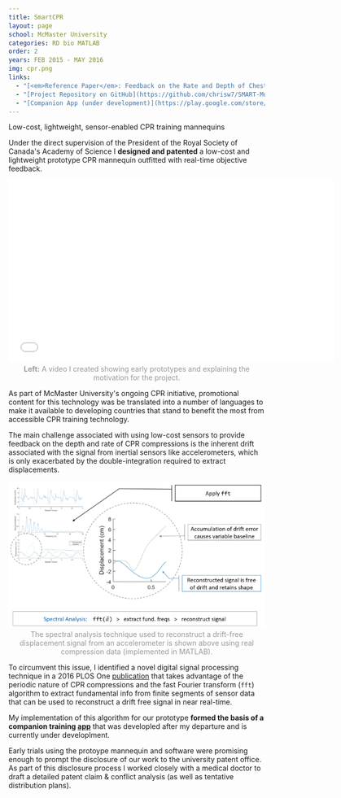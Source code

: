 ```yaml
---
title: SmartCPR
layout: page
school: McMaster University
categories: RD bio MATLAB
order: 2
years: FEB 2015 - MAY 2016
img: cpr.png
links:
  - "[<em>Reference Paper</em>: Feedback on the Rate and Depth of Chest Compressions during CPR Using Only Accelerometers](https://journals.plos.org/plosone/article?id=10.1371/journal.pone.0150139)"
  - "[Project Repository on GitHub](https://github.com/chrisw7/SMART-Moyo)"
  - "[Companion App (under development)](https://play.google.com/store/apps/details?id=com.smartcpr.junaid.smartcpr)"
---
```

<div class="intro mc">
   Low-cost, lightweight, sensor-enabled CPR training mannequins
</div>

Under the direct supervision of the President of the Royal Society of Canada's Academy of Science I <b>designed and patented</b> a low-cost and lightweight prototype CPR mannequin outfitted with real-time objective feedback.

<iframe width="640" height="360" src="//www.youtube-nocookie.com/embed/lWmUnHOuilY?rel=0&showinfo=0" frameborder="0" allowfullscreen></iframe>
<div style="color:#999;text-align: center;">
  <b>Left:</b> A video I created showing early prototypes and explaining the motivation for the project.
</div>

As part of McMaster University's ongoing CPR initiative, promotional content for this technology was be translated into a number of languages to make it available to developing countries that stand to benefit the most from accessible CPR training technology.

The main challenge associated with using low-cost sensors to provide feedback on the depth and rate of CPR compressions is the inherent drift associated with the signal from inertial sensors like accelerometers, which is only exacerbated by the double-integration required to extract displacements.
 
<div style="color:#999;text-align: center;">
  <img src="images/drift.png">
  The spectral analysis technique used to reconstruct a drift-free displacement signal from an accelerometer is shown above using real compression data (implemented in MATLAB).
</div>

To circumvent this issue, I identified a novel digital signal processing technique in a 2016 PLOS One <a href="https://journals.plos.org/plosone/article?id=10.1371/journal.pone.0150139">publication</a> that takes advantage of the periodic nature of CPR compressions and the fast Fourier transform (`fft`) algorithm to extract fundamental info from finite segments of sensor data that can be used to reconstruct a drift free signal in near real-time. 

My implementation of this algorithm for our prototype <b>formed the basis of a companion training <a href="https://play.google.com/store/apps/details?id=com.smartcpr.junaid.smartcpr">app</a></b> that was developled after my departure and is currently under developlment.

Early trials using the protoype mannequin and software were promising enough to prompt the disclosure of our work to the university patent office. As part of this disclosure process I worked closely with a medical doctor to draft a detailed patent claim & conflict analysis (as well as tentative distribution plans).